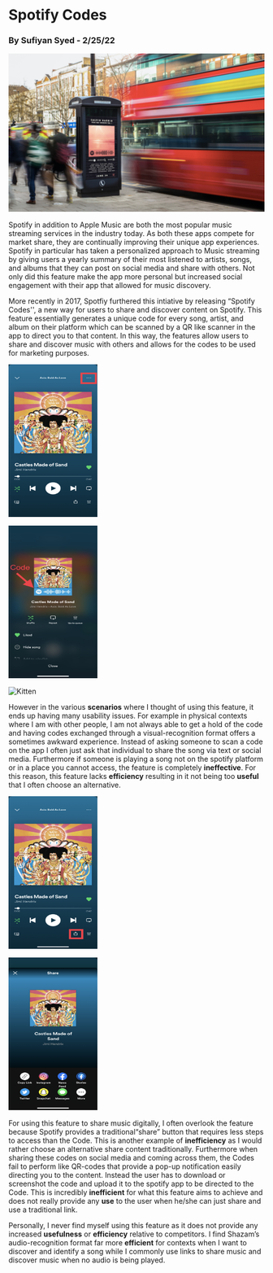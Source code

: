 # Spotify Codes 
### By Sufiyan Syed - 2/25/22

![image1](../assets/spotify_codes_poster.png "image1")

Spotify in addition to Apple Music are both the most popular music streaming services in the industry today. As both these apps compete for market share, they are continually improving their unique app experiences. Spotify in particular has taken a personalized approach to Music streaming by giving users a yearly summary of their most listened to artists, songs, and albums that they can post on social media and share with others. Not only did this feature make the app more personal but increased social engagement with their app that allowed for music discovery. 

More recently in 2017, Spotfiy furthered this intiative by releasing “Spotify Codes'', a new way for users to share and discover content on Spotify. This feature essentially generates a unique code for every song, artist, and album on their platform which can be scanned by a QR like scanner in the app to direct you to that content. In this way, the features allow users to share and discover music with others and allows for the codes to be used for marketing purposes. 

<img src="/assets/Spotify.code.1.jpg" alt="Kitten"
	title="A cute kitten" width="175" height="300" />
 
 
<img src="/assets/spotify.code.2.jpg" alt="Kitten"
	title="A cute kitten" width="175" height="300" />
    
  
<img src="/assets/spotify.code.scanner.PNG" alt="Kitten"
	title="A cute kitten" width="175" height="300" />
 
 
However in the various **scenarios** where I thought of using this feature, it ends up having many usability issues. For example in physical contexts where I am with other people, I am not always able to get a hold of the code and having codes exchanged through a visual-recognition format offers a sometimes awkward experience. Instead of asking someone to scan a code on the app I often just ask that individual to share the song via text or social media. Furthermore if someone is playing a song not on the spotify platform or in a place you cannot access, the feature is completely **ineffective**. For this reason, this feature lacks **efficiency** resulting in it not being too **useful** that I often choose an alternative. 


<img src="/assets/spotify.code.share.1.jpg" alt="Kitten"
	title="A cute kitten" width="175" height="300" />
 
 
<img src="/assets/spotify.code.share.2.PNG" alt="Kitten"
	title="A cute kitten" width="175" height="300" />


For using this feature to share music digitally, I often overlook the feature because Spotify provides a traditional“share” button that requires less steps to access than the Code. This is another example of **inefficiency** as I would rather choose an alternative share content traditionally. Furthermore when sharing these codes on social media and coming across them, the Codes fail to perform like QR-codes that provide a pop-up notification easily directing you to the content. Instead the user has to download or screenshot the code and upload it to the spotify app to be directed to the Code. This is incredibly **inefficient** for what this feature aims to achieve and does not really provide any **use** to the user when he/she can just share and use a traditional link. 

Personally, I never find myself using this feature as it does not provide any increased **usefulness** or **efficiency** relative to competitors. I find Shazam’s audio-recognition format far more **efficient** for contexts when I want to discover and identify a song while I commonly use links to share music and discover music when no audio is being played. 


